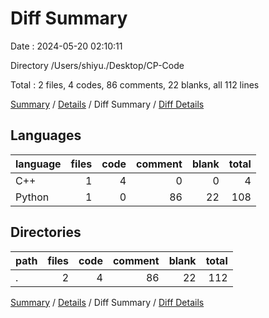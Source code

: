 # Diff Summary

Date : 2024-05-20 02:10:11

Directory /Users/shiyu./Desktop/CP-Code

Total : 2 files,  4 codes, 86 comments, 22 blanks, all 112 lines

[Summary](results.md) / [Details](details.md) / Diff Summary / [Diff Details](diff-details.md)

## Languages
| language | files | code | comment | blank | total |
| :--- | ---: | ---: | ---: | ---: | ---: |
| C++ | 1 | 4 | 0 | 0 | 4 |
| Python | 1 | 0 | 86 | 22 | 108 |

## Directories
| path | files | code | comment | blank | total |
| :--- | ---: | ---: | ---: | ---: | ---: |
| . | 2 | 4 | 86 | 22 | 112 |

[Summary](results.md) / [Details](details.md) / Diff Summary / [Diff Details](diff-details.md)